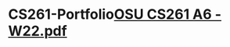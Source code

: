 # CS261-Portfolio[OSU CS261 A6 - W22.pdf](https://github.com/kakraatz/CS261-Portfolio/files/8201393/OSU.CS261.A6.-.W22.pdf)
